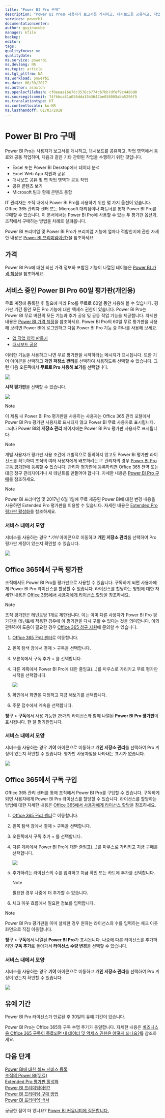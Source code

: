 ```yaml
---
title: "Power BI Pro 구매"
description: "Power BI Pro는 사용자가 보고서를 게시하고, 대시보드를 공유하고, 작업 영역에서 동료와 공동 작업을 수행하며, 기타 관련된 작업을 수행하기 위한 것입니다."
services: powerbi
documentationcenter: 
author: guyinacube
manager: kfile
backup: 
editor: 
tags: 
qualityfocus: no
qualitydate: 
ms.service: powerbi
ms.devlang: NA
ms.topic: article
ms.tgt_pltfrm: NA
ms.workload: powerbi
ms.date: 06/30/2017
ms.author: asaxton
ms.openlocfilehash: cf0eeaa16e7dc3576cb774cb7bb7dfef9c4486d0
ms.sourcegitcommit: 74fbbca81a056dda19b3647ae058005aba5296f5
ms.translationtype: HT
ms.contentlocale: ko-KR
ms.lasthandoff: 01/03/2018
---
```

# <a name="purchasing-power-bi-pro"></a>Power BI Pro 구매
Power BI Pro는 사용자가 보고서를 게시하고, 대시보드를 공유하고, 작업 영역에서 동료와 공동 작업하며, 다음과 같은 기타 관련된 작업을 수행하기 위한 것입니다.

* Excel 또는 Power BI Desktop에서 데이터 분석
* Excel Web App 지원과 공유
* 대시보드 공유 및 앱 작업 영역과 공동 작업
* 공유 콘텐츠 보기
* Microsoft 팀과 함께 콘텐츠 통합

IT 관리자는 조직 내에서 Power BI Pro를 사용하기 위한 몇 가지 옵션이 있습니다. Office 365 관리자 센터 또는 Microsoft 대리점이나 파트너를 통해 Power BI Pro를 구매할 수 있습니다. 이 문서에서는 Power BI Pro에 사용할 수 있는 두 평가판 옵션과, 조직에서 구매하는 방법을 차례로 살펴봅니다.

Power BI 프리미엄 및 Power BI Pro가 프리미엄 기능에 얼마나 적합한지에 관한 자세한 내용은 [Power BI 프리미엄이란?](service-premium.md)을 참조하세요.

## <a name="pricing"></a>가격
Power BI Pro에 대한 최신 가격 정보와 포함된 기능이 나열된 테이블은 [Power BI 가격 책정](https://powerbi.microsoft.com/pricing/)을 참조하세요.

## <a name="in-service-power-bi-pro-60-day-trial-for-individuals"></a>서비스 중인 Power BI Pro 60일 평가판(개인용)
무료 계정에 등록한 후 필요에 따라 Pro를 무료로 60일 동안 사용해 볼 수 있습니다. 평가판 기간 동안 모든 Pro 기능에 대한 액세스 권한이 있습니다. Power BI Pro는 Power BI 무료 버전의 모든 기능과 추가 공유 및 공동 작업 기능을 제공합니다. 자세한 내용은 [Power BI 가격 책정](https://powerbi.microsoft.com/pricing)을 참조하세요. Power BI Pro의 60일 무료 평가판을 사용해 보려면 Power BI에 로그인하고 다음 Power BI Pro 기능 중 하나를 사용해 보세요.

* [앱 작업 영역 만들기](service-create-distribute-apps.md)
* [대시보드 공유](service-share-dashboards.md)

이러한 기능을 사용하고 나면 무료 평가판을 시작하라는 메시지가 표시됩니다. 또한 기어 아이콘을 선택하고 **개인 저장소 관리**를 선택하여 사용하도록 선택할 수 있습니다. 그런 다음 오른쪽에서 **무료로 Pro 사용해 보기**를 선택합니다.

![](media/service-admin-purchasing-power-bi-pro/powerbi-pro-trial1.png)

**시작 평가판**을 선택할 수 있습니다.

![](media/service-admin-purchasing-power-bi-pro/powerbi-pro-trial2.png)

> [!NOTE]
> 이 제품 내 Power BI Pro 평가판을 사용하는 사용자는 Office 365 관리 포털에서 Power BI Pro 평가판 사용자로 표시되지 않고 Power BI 무료 사용자로 표시됩니다. 그러나 Power BI의 **저장소 관리** 페이지에는 Power BI Pro 평가판 사용자로 표시됩니다.

> [!NOTE]
> 개별 사용자가 평가판 사용 조건에 개별적으로 동의하지 않고도 Power BI 평가판 라이선스를 획득하여 조직의 여러 사용자에게 배포하려는 IT 관리자의 경우 [Power BI Pro 구독 평가판](https://portal.office.com/Signup/MainSignup15.aspx?OfferId=d59682f3-3e3b-4686-9c00-7c7c1c736085&dl=POWER_BI_PRO)에 등록할 수 있습니다. 관리자 평가판에 등록하려면 Office 365 전역 또는 대금 청구 관리자이거나 새 테넌트를 만들어야 합니다. 자세한 내용은 [Power BI Pro 구매](service-admin-purchasing-power-bi-pro.md)를 참조하세요.

> [!NOTE]
> Power BI 프리미엄 및 2017년 6월 1일에 무료 제공된 Power BI에 대한 변경 내용을 사용하면 Extended Pro 평가판을 이용할 수 있습니다. 자세한 내용은 [Extended Pro 평가판 활성화](service-extended-pro-trial.md)를 참조하세요.

### <a name="what-this-looks-like-within-the-service"></a>서비스 내에서 모양
서비스를 사용하는 경우 **기어* 아이콘으로 이동하고 **개인 저장소 관리**를 선택하여 Pro 평가판 계정이 있는지 확인할 수 있습니다.

![](media/service-admin-purchasing-power-bi-pro/powerbi-pro-trial3.png)

## <a name="subscription-trial-in-office-365"></a>Office 365에서 구독 평가판
조직에서도 Power BI Pro를 평가판으로 사용할 수 있습니다. 구독하게 되면 사용자에게 Power BI Pro 라이선스를 할당할 수 있습니다. 라이선스를 할당하는 방법에 대한 자세한 내용은 [Office 365에서 사용자에게 라이선스 할당](https://support.office.com/article/Assign-or-unassign-licenses-for-Office-365-for-business-997596b5-4173-4627-b915-36abac6786dc)을 참조하세요.

> [!NOTE]
> 조직 평가판은 테넌트당 1개로 제한됩니다. 이는 이미 다른 사용자가 Power BI Pro 평가판을 테넌트에 적용한 경우에 이 평가판을 다시 구할 수 없다는 것을 의미합니다. 이와 관련하여 도움이 필요한 경우 [Office 365 청구 지원](https://support.office.microsoft.com/article/Contact-Office-365-for-business-support-Admin-Help-32a17ca7-6fa0-4870-8a8d-e25ba4ccfd4b?CorrelationId=552bbf37-214f-4202-80cb-b94240dcd671&ui=en-US&rs=en-US&ad=US#BKMK_call_support)에 문의할 수 있습니다.
> 

1. [Office 365 관리 센터](https://portal.office.com/admin/default.aspx)로 이동합니다.
2. 왼쪽 탐색 창에서 결제 > 구독을 선택합니다.
3. 오른쪽에서 구독 추가 + 를 선택합니다.
4. 다른 계획에서 Power BI Pro에 대한 줄임표(...)를 마우스로 가리키고 무료 평가판 시작을 선택합니다.
   
    ![](media/service-admin-purchasing-power-bi-pro/organization-pro-trial1.png)
5. 확인에서 화면을 지정하고 지금 해보기를 선택합니다.
6. 주문 접수에서 계속을 선택합니다.

**청구** > **구독**에서 사용 가능한 25개의 라이선스와 함께 나열된 **Power BI Pro 평가판**이 표시됩니다. 한 달 평가판입니다.

### <a name="what-this-looks-like-within-the-service"></a>서비스 내에서 모양
서비스를 사용하는 경우 **기어** 아이콘으로 이동하고 **개인 저장소 관리**를 선택하여 Pro 계정이 있는지 확인할 수 있습니다. 평가판 사용자임을 나타내는 표시가 없습니다.

![](media/service-admin-purchasing-power-bi-pro/powerbi-pro3.png)

## <a name="purchase-subscription-in-office-365"></a>Office 365에서 구독 구입
Office 365 관리 센터를 통해 조직에서 Power BI Pro를 구입할 수 있습니다. 구독하게 되면 사용자에게 Power BI Pro 라이선스를 할당할 수 있습니다. 라이선스를 할당하는 방법에 대한 자세한 내용은 [Office 365에서 사용자에게 라이선스 할당](https://support.office.com/article/Assign-or-unassign-licenses-for-Office-365-for-business-997596b5-4173-4627-b915-36abac6786dc)을 참조하세요.

1. [Office 365 관리 센터](https://portal.office.com/admin/default.aspx)로 이동합니다.
2. 왼쪽 탐색 창에서 결제 > 구독을 선택합니다.
3. 오른쪽에서 구독 추가 + 를 선택합니다.
4. 다른 계획에서 Power BI Pro에 대한 줄임표(...)를 마우스로 가리키고 지금 구매를 선택합니다.
   
    ![](media/service-admin-purchasing-power-bi-pro/organization-pro1.png)
5. 추가하려는 라이선스의 수를 입력하고 지금 확인 또는 카트에 추가를 선택합니다.
   
   > [!NOTE]
   > 필요한 경우 나중에 더 추가할 수 있습니다.
   > 
   > 
6. 체크 아웃 흐름에서 필요한 정보를 입력합니다.

> [!NOTE]
> Power BI Pro 평가판을 이미 설치한 경우 원하는 라이선스의 수를 입력하는 체크 아웃 화면으로 직접 이동합니다.
> 
> 

**청구** > **구독**에서 나열된 **Power BI Pro**가 표시됩니다. 나중에 다른 라이선스를 추가하려면 **구독 추가**로 돌아가서 **라이선스 수량 변경**을 선택할 수 있습니다.

### <a name="what-this-looks-like-within-the-service"></a>서비스 내에서 모양
서비스를 사용하는 경우 **기어** 아이콘으로 이동하고 **개인 저장소 관리**를 선택하여 Pro 계정이 있는지 확인할 수 있습니다.

![](media/service-admin-purchasing-power-bi-pro/powerbi-pro3.png)

## <a name="grace-period"></a>유예 기간
Power BI Pro 라이선스가 만료된 후 30일의 유예 기간이 있습니다. 

Power BI Pro는 Office 365와 구독 수명 주기가 동일합니다. 자세한 내용은 [비즈니스용 Office 365 구독이 종료되면 내 데이터 및 액세스 권한은 어떻게 되나요?](https://support.office.com/en-us/article/What-happens-to-my-data-and-access-when-my-Office-365-for-business-subscription-ends-4436582f-211a-45ec-b72e-33647f97d8a3)를 참조하세요.

## <a name="next-steps"></a>다음 단계
[Power BI에 대한 셀프 서비스 등록](service-self-service-signup-for-power-bi.md)  
[조직의 Power BI(무료)](service-admin-service-free-in-your-organization.md)  
[Extended Pro 평가판 활성화](service-extended-pro-trial.md)  
[Power BI 프리미엄이란?](service-premium.md)  
[Power BI 프리미엄 구매 방법](service-admin-premium-purchase.md)  
[Power BI 프리미엄 백서](https://aka.ms/pbipremiumwhitepaper)  

궁금한 점이 더 있나요? [Power BI 커뮤니티에 질문합니다.](http://community.powerbi.com/)

